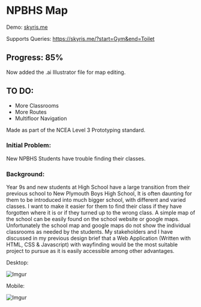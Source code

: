 # NPBHS Map

Demo: [skyris.me](https://skyris.me)

Supports Queries:
https://skyris.me/?start=Gym&end=Toilet

## Progress: 85%

Now added the .ai Illustrator file for map editing.

## TO DO:
* More Classrooms
* More Routes
* Multifloor Navigation


Made as part of the NCEA Level 3 Prototyping standard.

### Initial Problem:
New NPBHS Students have trouble finding their classes.

### Background:
Year 9s and new students at High School have a large transition from their previous school to New Plymouth Boys High School, It is often daunting for them to be introduced into much bigger school, with different and varied classes. I want to make it easier for them to find their class if they have forgotten where it is or if they turned up to the wrong class. A simple map of the school can be easily found on the school website or google maps. Unfortunately the school map and google maps do not show the individual classrooms as needed by the students. My stakeholders and I have discussed in my previous design brief that a Web Application (Written with HTML, CSS & Javascript) with wayfinding would be the most suitable project to pursue as it is easily accessible among other advantages.

Desktop:

![Imgur](https://i.imgur.com/pdRapNz.png)

Mobile:

![Imgur](https://i.imgur.com/d08yH97.png)
